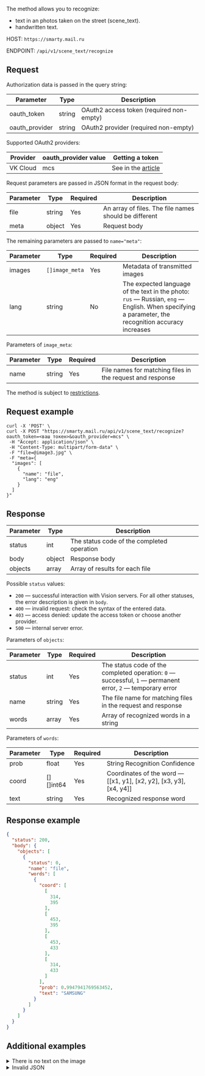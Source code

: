 The method allows you to recognize:

- text in an photos taken on the street (scene_text).
- handwritten text.

HOST: `https://smarty.mail.ru`

ENDPOINT: `/api/v1/scene_text/recognize`

## Request

Authorization data is passed in the query string:

| Parameter      | Type   | Description                              |
| -------------- | ------ | ---------------------------------------- |
| oauth_token    | string | OAuth2 access token (required non-empty) |
| oauth_provider | string | OAuth2 provider (required non-empty)     |

Supported OAuth2 providers:

| Provider | oauth_provider value | Getting a token                                       |
| -------- | -------------------- | ----------------------------------------------------- |
| VK Cloud | mcs                  | See in the [article](../../quick-start/auth-vision/) |

Request parameters are passed in JSON format in the request body:

| Parameter      | Type   | Required | Description                                               |
| -------------- | ------ | ---------| --------------------------------------------------------- |
| file           | string | Yes      | An array of files. The file names should be different     |
| meta           | object | Yes      | Request body                                              |

The remaining parameters are passed to `name="meta"`:

| Parameter      | Type   | Required | Description                                               |
| -------------- | ------ | ---------| --------------------------------------------------------- |
| images        | `[]image_meta`  | Yes      | Metadata of transmitted images                    |
| lang          | string          | No       | The expected language of the text in the photo: `rus` — Russian, `eng` — English. When specifying a parameter, the recognition accuracy increases |

Parameters of `image_meta`:

| Parameter      | Type   | Required | Description                                               |
| -------------- | ------ | ---------| --------------------------------------------------------- |
|   name         | string | Yes      | File names for matching files in the request and response |

<warn>

The method is subject to [restrictions](../../vision-limits#image_processing).

</warn>

## Request example

```http
curl -X 'POST' \
curl -X POST "https://smarty.mail.ru/api/v1/scene_text/recognize?oauth_token=<ваш токен>&oauth_provider=mcs" \
 -H "Accept: application/json" \
 -H "Content-Type: multipart/form-data" \
 -F "file=@image3.jpg" \
 -F "meta={
  "images": [
    {
      "name": "file",
      "lang": "eng"
    }
  ]
}"
```

## Response

| Parameter     | Type     | Description                                              |
| ------------- | -------- | -------------------------------------------------------- |
| status        | int      | The status code of the completed operation               |
| body          | object   | Response body                                            |
| objects       | array    | Array of results for each file                           |

Possible `status` values:

- `200` — successful interaction with Vision servers. For all other statuses, the error description is given in `body`.
- `400` — invalid request: check the syntax of the entered data.
- `403` — access denied: update the access token or choose another provider.
- `500` — internal server error.

Parameters of `objects`:

| Parameter     | Type     | Required | Description                                                 |
| ------------- | -------- |--------- | ----------------------------------------------------------- |
| status        | int      | Yes      | The status code of the completed operation: `0` — successful, `1` — permanent error, `2` — temporary error |
| name          | string   | Yes      | The file name for matching files in the request and response |
| words         | array    | Yes      | Array of recognized words in a string                        |

Parameters of `words`:

| Parameter     | Type     | Required | Description                                                 |
| ------------- | -------- |--------- | ----------------------------------------------------------- |
| prob          | float    | Yes      | String Recognition Confidence                                |
| coord         | [][]int64| Yes      | Coordinates of the word — [[x1, y1], [x2, y2], [x3, y3], [x4, y4]] |
| text          | string   | Yes      | Recognized response word                                     |

## Response example

```json
{
  "status": 200,
  "body": {
    "objects": [
      {
        "status": 0,
        "name": "file",
        "words": [
          {
            "coord": [
              [
                314,
                395
              ],
              [
                453,
                395
              ],
              [
                453,
                433
              ],
              [
                314,
                433
              ]
            ],
            "prob": 0.9947941769563452,
            "text": "SAMSUNG"
          }
        ]
      }
    ]
  }
}
```

## Additional examples

<details>
    <summary>There is no text on the image</summary>

Request example:

```http
curl -X POST "https://smarty.mail.ru/api/v1/scene_text/recognize?oauth_token=<token>&oauth_provider=mcs" \
 -H "Accept: application/json" \
 -H "Content-Type: multipart/form-data" \
 -F "file=@image.jpg" \
 -F "meta={
  "images": [
    {
      "name": "file"
    }
  ]
}"
```

Response example:

```json
{
  "status": 400,
  "body": "empty image"
}
```

</details>

<details>
    <summary>Invalid JSON</summary>

Request example:

```http
curl -X POST "https://smarty.mail.ru/api/v1/scene_text/recognize?oauth_token=<token>&oauth_provider=mcs" \
 -H "Accept: application/json" \
 -H "Content-Type: multipart/form-data" \
 -F "file=@image3.jpg" \
 -F "meta={
  "images": [
    {
      "name": "file1"
    }
  ]
}"
```

Response example:

```json
{
  "status": 400,
  "body": "could not get image by name file1: http: no such file"
}
```

</details>
